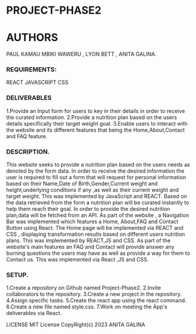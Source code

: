 
# PROJECT-PHASE2

# AUTHORS
PAUL KAMAU
MBIKI WAWERU , 
LYON BETT ,
ANITA GALINA.

### REQUIREMENTS: 
REACT 
JAVASCRIPT
CSS

### DELIVERABLES 
1.Provide an Input form for users to key in their details in order to receive the curated information.
2.Provide a nutrition plan based on the users details specifically their target weight goal. 
3.Enable users to interact with the website and its different features that being the Home,About,Contact and FAQ feature.

### DESCRIPTION. 
This website seeks to provide a nutrition plan based on the users needs as denoted by the form data.
In order to receive the desired information the user is required to fill out a form that will request for personal information based on their Name,Date of Birth,Gender,Current weight and height,underlying conditions if any ,as well as their current weight and target weight.
This was implemented by JavaScript and REACT.
Based on the data retrieved from the form a nutrition plan will be curated instantly to help them reach their goal.
In order to provide the desired nutrition plan,data will be fetched from an API.
As part of the website , a Navigation Bar was implemented which features a Home, About,FAQ and Contact Button using React.
The Home page will be implemented via REACT and CSS , displaying transformation results based on different users nutrition plans.
This was implemented by REACT,JS and CSS.
As part of the website's main features an FAQ and Contact will provide answer any burning questions the users may have as well as provide a way for them to Contact us.
This was implemented via React ,JS and CSS.

### SETUP. 
1.Create a repository on Github named Project-Phase2. 
2.Invite collaborators to the repository. 
3.Create a new project in the repository. 4.Assign specific tasks. 
5.Create the react app using the react command. 
6.Create a new file named style.css. 
7.Work on meeting the App's deliverables via React.

LICENSE
MIT License CopyRight(c) 2023 ANITA GALINA
